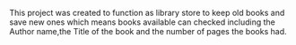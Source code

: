 This project was created to function as library store to keep old books and save new ones which means books available can checked including the Author name,the Title of the book and the number of pages the books had.

